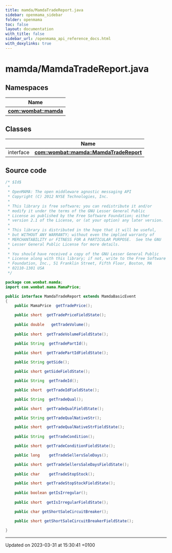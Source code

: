 ```yaml
---
title: mamda/MamdaTradeReport.java
sidebar: openmama_sidebar
folder: openmama
toc: false
layout: documentation
with_title: false
sidebar_url: /openmama_api_reference_docs.html
with_doxylinks: true
---
```


# mamda/MamdaTradeReport.java



## Namespaces

| Name           |
| -------------- |
| **[com::wombat::mamda](namespacecom_1_1wombat_1_1mamda.html)**  |

## Classes

|                | Name           |
| -------------- | -------------- |
| interface | **[com::wombat::mamda::MamdaTradeReport](interfacecom_1_1wombat_1_1mamda_1_1MamdaTradeReport.html)**  |




## Source code

```java
/* $Id$
 *
 * OpenMAMA: The open middleware agnostic messaging API
 * Copyright (C) 2012 NYSE Technologies, Inc.
 *
 * This library is free software; you can redistribute it and/or
 * modify it under the terms of the GNU Lesser General Public
 * License as published by the Free Software Foundation; either
 * version 2.1 of the License, or (at your option) any later version.
 *
 * This library is distributed in the hope that it will be useful,
 * but WITHOUT ANY WARRANTY; without even the implied warranty of
 * MERCHANTABILITY or FITNESS FOR A PARTICULAR PURPOSE.  See the GNU
 * Lesser General Public License for more details.
 *
 * You should have received a copy of the GNU Lesser General Public
 * License along with this library; if not, write to the Free Software
 * Foundation, Inc., 51 Franklin Street, Fifth Floor, Boston, MA
 * 02110-1301 USA
 */

package com.wombat.mamda;
import com.wombat.mama.MamaPrice;

public interface MamdaTradeReport extends MamdaBasicEvent
{
    public MamaPrice  getTradePrice();

    public short  getTradePriceFieldState();
        
    public double   getTradeVolume();
    
    public short  getTradeVolumeFieldState();

    public String  getTradePartId();

    public short  getTradePartIdFieldState();      
  
    public String getSide();

    public short getSideFieldState();

    public String  getTradeId();

    public short  getTradeIdFieldState();

    public String  getTradeQual();

    public short  getTradeQualFieldState();    

    public String getTradeQualNativeStr();

    public short  getTradeQualNativeStrFieldState();
        
    public String  getTradeCondition();

    public short  getTradeConditionFieldState();    

    public long    getTradeSellersSaleDays();

    public short  getTradeSellersSaleDaysFieldState();
        
    public char    getTradeStopStock();

    public short  getTradeStopStockFieldState();
        
    public boolean getIsIrregular();
    
    public short  getIsIrregularFieldState();

    public char getShortSaleCircuitBreaker();

    public short getShortSaleCircuitBreakerFieldState();
        
}
```


-------------------------------

Updated on 2023-03-31 at 15:30:41 +0100
